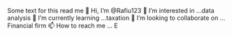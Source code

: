 Some text for this read me
👋 Hi, I’m @Rafiu123
👀 I’m interested in ...data analysis
🌱 I’m currently learning ...taxation
💞️ I’m looking to collaborate on ... Financial firm
📫 How to reach me ... E
